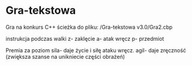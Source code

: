 # Gra-tekstowa
Gra na konkurs C++
ścieżka do pliku: /Gra-tekstowa v3.0/Gra2.cbp

instrukcja
podczas walki
z- zaklęcie
a- atak wręcz
p- przedmiot

Premia za poziom
sila- daje życie i siłę ataku wręcz.
agil- daje zręczność (zwiększa szanse na unikniecie części obrażeń)
